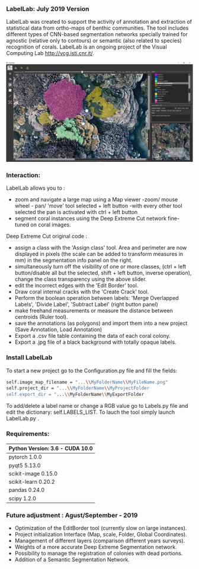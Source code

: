 ### LabelLab:  July 2019 Version 

LabelLab was created to support the activity of annotation and extraction of statistical data from ortho-maps of benthic communities. The tool includes different types of CNN-based segmentation networks specially trained for agnostic (relative only to contours) or semantic (also related to species) recognition of corals. LabelLab is an ongoing project of the Visual Computing Lab http://vcg.isti.cnr.it/.

![ScreenShot](Screenshot.png)


### Interaction:
LabelLab allows you to :

- zoom and navigate a large map using a Map viewer
       -zoom/ mouse wheel
      - pan/ 'move' tool  selected + left button
       -with every other tool selected the pan is activated with ctrl + left button
- segment coral instances using the Deep Extreme Cut network fine-tuned on coral images.

Deep Extreme Cut original code : 

[git-repo-url]: <https://github.com/scaelles/DEXTR-PyTorch/>

- assign a class with the 'Assign class' tool. Area and perimeter are now displayed in pixels (the scale can be added to transform measures in mm) in the segmentation info panel on the right.
- simultaneously turn off the visibility of one or more classes, (ctrl + left button/disable all but the selected, shift + left button, inverse operation), change the class transparency using the above slider.
- edit the incorrect edges with the 'Edit Border' tool.
- Draw coral internal cracks with the 'Create Crack' tool.
- Perform the boolean operation between labels: 'Merge Overlapped Labels', 'Divide Label', 'Subtract Label' (right button panel)
- make freehand measurements or measure the distance between centroids (Ruler tool).
- save the annotations (as polygons) and import them into a new project (Save Annotation, Load Annotation)
- Export a .csv file table containing the data of each coral colony.
- Export a .jpg file of a black background with totally opaque labels.


### Install LabelLab

To start a new project go to the Configuration.py file and fill the fields:
```sh
self.image_map_filename = "...\\MyFolderName\\MyFileName.png"
self.project_dir = "...\\MyFolderName\\MyProjectFolder
self.export_dir = "...\\MyFolderName\\MyExportFolder
```
To add/delete a label name or change a RGB value go to Labels.py file and edit the dictionary: self.LABELS_LIST.
To lauch the tool simply launch LabelLab.py .

### Requirements: 

| Python Version: 3.6 - CUDA 10.0  |
|---|
|  pytorch 1.0.0  |
|   pyqt5 5.13.0|
|  scikit-image 0.15.0 |
|  scikit-learn 0.20.2 |
|  pandas 0.24.0 |
| scipy 1.2.0  |


 
### Future adjustment : Agust/September - 2019

- Optimization of the EditBorder tool (currently slow on large instances).
- Project initialization Interface (Map, scale, Folder, Global Coordinates).
- Management of different layers (comparison different years surveys).
- Weights of a more accurate Deep Extreme Segmentation network.
- Possibility to manage the registration of colonies with dead portions.
- Addition of a Semantic Segmentation Network.